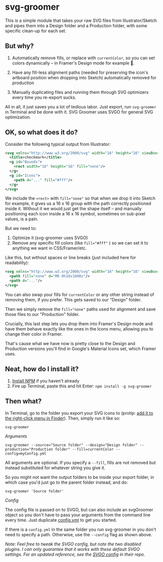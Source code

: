 # svg-groomer

This is a simple module that takes your raw SVG files from Illustrator/Sketch and pipes them into a Design folder and a Production folder, with some specific clean-up for each set.


## But why?

1. Automatically remove fills, or replace with `currentColor`, so you can set colors dynamically – in Framer's Design mode for example 🎨.

2. Have any fill-less alignment paths (needed for preserving the icon's artboard position when dropping into Sketch) automatically removed for production

3. Manually duplicating files and running them through SVG optimizers every time you re-export sucks.

All in all, it just saves you a lot of tedious labor. Just export, run `svg-groomer` in Terminal and be done with it. SVG Groomer uses SVGO for general SVG optimization.



## OK, so what does it do?

Consider the following typical output from Illustrator:

```svg
<svg xmlns="http://www.w3.org/2000/svg" width="16" height="16" viewBox="0 0 16 16">
  <title>checkmark</title>
  <g id="Bounds">
    <rect width="16" height="16" fill="none"/>
  </g>
  <g id="Icons">
    <path d="..." fill="#fff"/>
  </g>
</svg>
```

We include the `<rect>` with `fill="none"` so that when we drop it into Sketch for example, it gives us a 16 x 16 group with the path correctly positioned inside it. Without it we would just get the shape itself – and manually positioning each icon inside a 16 x 16 symbol, sometimes on sub-pixel values, is a pain.

But we need to:

1. Optimize it (svg-groomer uses SVGO)
2. Remove any specific fill colors (like `fill="#fff"` ) so we can set it to anything we want in CSS/Framer/etc.

Like this, but without spaces or line breaks (just included here for readability):

```svg
<svg xmlns="http://www.w3.org/2000/svg" width="16" height="16" viewBox="0 0 16 16">
  <path fill="none" d="M0 0h16v16H0z"/>
  <path d="..."/>
</svg>
```

You can also swap your fills for `currentColor` or any other string instead of removing them, if you prefer. This gets saved to our "Design" folder. 

Then we simply remove the `fill="none"` paths used for alignment and save those files to our "Production" folder.

Crucially, this last step lets you drop them into Framer's Design mode and have them behave exactly like the ones in the Icons menu, allowing you to change their color in Framer.

That's cause what we have now is pretty close to the Design and Production versions you'll find in Google's Material Icons set, which Framer uses.


## Neat, how do I install it?

1. [Install NPM](https://docs.npmjs.com/getting-started/installing-node) if you haven't already
2. Fire up Terminal, paste this and hit Enter: `npm install -g svg-groomer`


## Then what?

In Terminal, go to the folder you export your SVG icons to (protip: [add it to the right-click menu in Finder](https://lifehacker.com/launch-an-os-x-terminal-window-from-a-specific-folder-1466745514)). Then, simply run it like so:

`svg-groomer`

*Arguments*

`svg-groomer --source="Source folder" --design="Design folder" --production="Production folder" --fill=currentColor --config=myConfig.yml`

All arguments are optional. If you specify a `--fill`, fills are not removed but instead substituted for whatever string you give it.

So you might not want the output folders to be inside your export folder, in which case you'd just go to the parent folder instead, and do:

`svg-groomer 'Source folder'`

*Config*

The config file is passed on to SVGO, but can also include an svgGroomer object so you don't have to pass your arguments from the command line every time. Just duplicate [config.yml](./lib/config.yml) to get you started.

If there is a `config.yml` in the same folder you run svg-groomer in you don't need to specify a path. Otherwise, use the `--config` flag as shown above.

_Note: Feel free to tweak the SVGO config, but note the two disabled plugins. I can only guarantee that it works with these default SVGO settings. For an updated reference, see the [SVGO config](https://github.com/svg/svgo/blob/master/.svgo.yml) in their repo._
